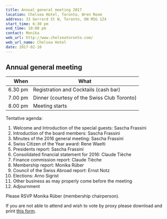 ```yaml
---
title: Annual general meeting 2017
location: Chelsea Hotel, Toronto, Wren Room
address: 33 Gerrard St W, Toronto, ON M5G 1Z4
start_time: 6:30 pm
end_time: 10:00 pm
contact: Monika
web_url: http://www.chelseatoronto.com/
web_url_name: Chelsea Hotel
date: 2017-02-10
---
```


## Annual general meeting

| When    | What                                        |
| ------: | ------------------------------------------- |
| 6.30 pm | Registration and Cocktails (cash bar)       |
| 7.00 pm | Dinner (courtesy of the Swiss Club Toronto) |
| 8.00 pm | Meeting starts                              |

Tentative agenda:

1. Welcome and Introduction of the special guests: Sascha Frassini
2. Introduction of the board members: Sascha Frassini
3. Minutes of the 2016 general meeting: Sascha Frassini
4. Swiss Citizen of the Year award: Rene Waelti
5. Presidents report: Sascha Frassini
6. Consolidated financial statement for 2016: Claude Tièche
7. Finance commission report: Claude Tièche
8. Membership report: Monika Rüber
9. Council of the Swiss Abroad report: Ernst Notz
10. Elections: Arno Sigrist
11. Other business as may properly come before the meeting
12. Adjournment

Please RSVP Monika Rüber (membership chairperson).

If you are not able to attend and wish to vote by proxy please download and
print [this form][form].

[form]: <{% link assets/pdf/2017-02-10-proxy-form.pdf %}>
